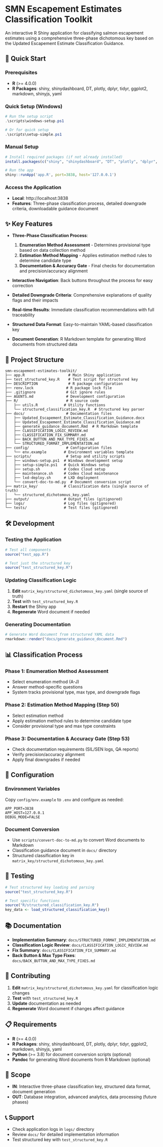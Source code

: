 # SMN Escapement Estimates Classification Toolkit

An interactive R Shiny application for classifying salmon escapement estimates using a comprehensive three-phase dichotomous key based on the Updated Escapement Estimate Classification Guidance.

## 🚀 Quick Start

### Prerequisites
- **R** (>= 4.0.0)
- **R Packages**: shiny, shinydashboard, DT, plotly, dplyr, tidyr, ggplot2, markdown, shinyjs, yaml

### Quick Setup (Windows)
```powershell
# Run the setup script
.\scripts\windows-setup.ps1

# Or for quick setup
.\scripts\setup-simple.ps1
```

### Manual Setup
```r
# Install required packages (if not already installed)
install.packages(c("shiny", "shinydashboard", "DT", "plotly", "dplyr", "tidyr", "ggplot2", "markdown", "shinyjs", "yaml"))

# Run the app
shiny::runApp('app.R', port=3838, host='127.0.0.1')
```

### Access the Application
- **Local**: http://localhost:3838
- **Features**: Three-phase classification process, detailed downgrade criteria, downloadable guidance document

## ✨ Key Features

- **Three-Phase Classification Process**:
  1. **Enumeration Method Assessment** - Determines provisional type based on data collection method
  2. **Estimation Method Mapping** - Applies estimation method rules to determine candidate type  
  3. **Documentation & Accuracy Gate** - Final checks for documentation and precision/accuracy alignment

- **Interactive Navigation**: Back buttons throughout the process for easy correction
- **Detailed Downgrade Criteria**: Comprehensive explanations of quality flags and their impacts
- **Real-time Results**: Immediate classification recommendations with full traceability
- **Structured Data Format**: Easy-to-maintain YAML-based classification key
- **Document Generation**: R Markdown template for generating Word documents from structured data

## 📁 Project Structure

```
smn-escapement-estimates-toolkit/
├── app.R                    # Main Shiny application
├── test_structured_key.R    # Test script for structured key
├── DESCRIPTION              # R package configuration
├── renv.lock               # R package lock file
├── .gitignore              # Git ignore rules
├── AGENTS.md               # Development configuration
├── R/                      # R source code
│   ├── utils.R            # Utility functions
│   └── structured_classification_key.R  # Structured key parser
├── docs/                   # Documentation files
│   ├── Updated_Escapement_Estimate_Classification_Guidance.docx
│   ├── Updated_Escapement_Estimate_Classification_Guidance.md
│   ├── generate_guidance_document.Rmd  # R Markdown template
│   ├── CLASSIFICATION_LOGIC_REVIEW.md
│   ├── CLASSIFICATION_FIX_SUMMARY.md
│   ├── BACK_BUTTON_AND_MAX_TYPE_FIXES.md
│   └── STRUCTURED_FORMAT_IMPLEMENTATION.md
├── config/                 # Configuration files
│   └── env.example        # Environment variables template
├── scripts/                # Setup and utility scripts
│   ├── windows-setup.ps1  # Windows development setup
│   ├── setup-simple.ps1   # Quick Windows setup
│   ├── setup.sh           # Codex Cloud setup
│   ├── maintenance.sh     # Codex Cloud maintenance
│   ├── lxd-deploy.sh      # LXD deployment
│   └── convert-doc-to-md.py  # Document conversion script
├── matrix_key/            # Classification data (single source of truth)
│   └── structured_dichotomous_key.yaml
├── output/                # Output files (gitignored)
├── logs/                  # Log files (gitignored)
└── tests/                 # Test files (gitignored)
```

## 🛠️ Development

### Testing the Application
```r
# Test all components
source("test_app.R")

# Test just the structured key
source("test_structured_key.R")
```

### Updating Classification Logic
1. **Edit** `matrix_key/structured_dichotomous_key.yaml` (single source of truth)
2. **Test** with `test_structured_key.R`
3. **Restart** the Shiny app
4. **Regenerate** Word document if needed

### Generating Documentation
```r
# Generate Word document from structured YAML data
rmarkdown::render("docs/generate_guidance_document.Rmd")
```

## 📊 Classification Process

### Phase 1: Enumeration Method Assessment
- Select enumeration method (A-J)
- Answer method-specific questions
- System tracks provisional type, max type, and downgrade flags

### Phase 2: Estimation Method Mapping (Step 50)
- Select estimation method
- Apply estimation method rules to determine candidate type
- Consider provisional type and max type constraints

### Phase 3: Documentation & Accuracy Gate (Step 53)
- Check documentation requirements (SIL/SEN logs, QA reports)
- Verify precision/accuracy alignment
- Apply final downgrades if needed

## 🔧 Configuration

### Environment Variables
Copy `config/env.example` to `.env` and configure as needed:
```env
APP_PORT=3838
APP_HOST=127.0.0.1
DEBUG_MODE=FALSE
```

### Document Conversion
- Use `scripts/convert-doc-to-md.py` to convert Word documents to Markdown
- Classification guidance document in `docs/` directory
- Structured classification key in `matrix_key/structured_dichotomous_key.yaml`

## 🧪 Testing

```r
# Test structured key loading and parsing
source("test_structured_key.R")

# Test specific functions
source("R/structured_classification_key.R")
key_data <- load_structured_classification_key()
```

## 📚 Documentation

- **Implementation Summary**: `docs/STRUCTURED_FORMAT_IMPLEMENTATION.md`
- **Classification Logic Review**: `docs/CLASSIFICATION_LOGIC_REVIEW.md`
- **Fix Summary**: `docs/CLASSIFICATION_FIX_SUMMARY.md`
- **Back Button & Max Type Fixes**: `docs/BACK_BUTTON_AND_MAX_TYPE_FIXES.md`

## 🤝 Contributing

1. **Edit** `matrix_key/structured_dichotomous_key.yaml` for classification logic changes
2. **Test** with `test_structured_key.R`
3. **Update** documentation as needed
4. **Regenerate** Word document if changes affect guidance

## 📋 Requirements

- **R** (>= 4.0.0)
- **R Packages**: shiny, shinydashboard, DT, plotly, dplyr, tidyr, ggplot2, markdown, shinyjs, yaml
- **Python** (>= 3.8) for document conversion scripts (optional)
- **Pandoc** for generating Word documents from R Markdown (optional)

## 🎯 Scope

- **IN**: Interactive three-phase classification key, structured data format, document generation
- **OUT**: Database integration, advanced analytics, data processing (future phases)

## 📞 Support

- Check application logs in `logs/` directory
- Review `docs/` for detailed implementation information
- Test structured key with `test_structured_key.R`

